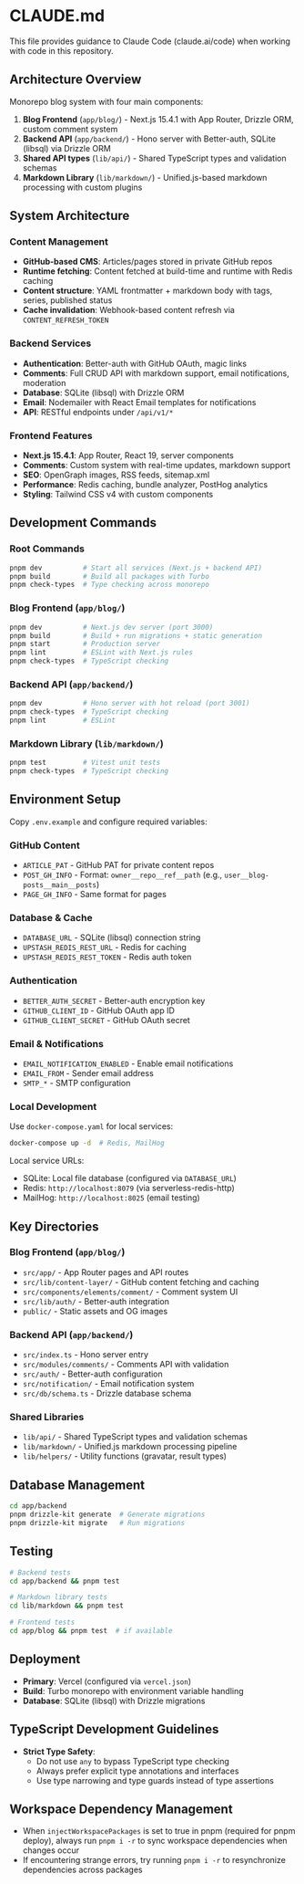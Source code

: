 # CLAUDE.md

This file provides guidance to Claude Code (claude.ai/code) when working with code in this repository.

## Architecture Overview

Monorepo blog system with four main components:

1. **Blog Frontend** (`app/blog/`) - Next.js 15.4.1 with App Router, Drizzle ORM, custom comment system
2. **Backend API** (`app/backend/`) - Hono server with Better-auth, SQLite (libsql) via Drizzle ORM
3. **Shared API types** (`lib/api/`) - Shared TypeScript types and validation schemas
4. **Markdown Library** (`lib/markdown/`) - Unified.js-based markdown processing with custom plugins

## System Architecture

### Content Management

- **GitHub-based CMS**: Articles/pages stored in private GitHub repos
- **Runtime fetching**: Content fetched at build-time and runtime with Redis caching
- **Content structure**: YAML frontmatter + markdown body with tags, series, published status
- **Cache invalidation**: Webhook-based content refresh via `CONTENT_REFRESH_TOKEN`

### Backend Services

- **Authentication**: Better-auth with GitHub OAuth, magic links
- **Comments**: Full CRUD API with markdown support, email notifications, moderation
- **Database**: SQLite (libsql) with Drizzle ORM
- **Email**: Nodemailer with React Email templates for notifications
- **API**: RESTful endpoints under `/api/v1/*`

### Frontend Features

- **Next.js 15.4.1**: App Router, React 19, server components
- **Comments**: Custom system with real-time updates, markdown support
- **SEO**: OpenGraph images, RSS feeds, sitemap.xml
- **Performance**: Redis caching, bundle analyzer, PostHog analytics
- **Styling**: Tailwind CSS v4 with custom components

## Development Commands

### Root Commands

```bash
pnpm dev          # Start all services (Next.js + backend API)
pnpm build        # Build all packages with Turbo
pnpm check-types  # Type checking across monorepo
```

### Blog Frontend (`app/blog/`)

```bash
pnpm dev          # Next.js dev server (port 3000)
pnpm build        # Build + run migrations + static generation
pnpm start        # Production server
pnpm lint         # ESLint with Next.js rules
pnpm check-types  # TypeScript checking
```

### Backend API (`app/backend/`)

```bash
pnpm dev          # Hono server with hot reload (port 3001)
pnpm check-types  # TypeScript checking
pnpm lint         # ESLint
```

### Markdown Library (`lib/markdown/`)

```bash
pnpm test         # Vitest unit tests
pnpm check-types  # TypeScript checking
```

## Environment Setup

Copy `.env.example` and configure required variables:

### GitHub Content

- `ARTICLE_PAT` - GitHub PAT for private content repos
- `POST_GH_INFO` - Format: `owner__repo__ref__path` (e.g., `user__blog-posts__main__posts`)
- `PAGE_GH_INFO` - Same format for pages

### Database & Cache

- `DATABASE_URL` - SQLite (libsql) connection string
- `UPSTASH_REDIS_REST_URL` - Redis for caching
- `UPSTASH_REDIS_REST_TOKEN` - Redis auth token

### Authentication

- `BETTER_AUTH_SECRET` - Better-auth encryption key
- `GITHUB_CLIENT_ID` - GitHub OAuth app ID
- `GITHUB_CLIENT_SECRET` - GitHub OAuth secret

### Email & Notifications

- `EMAIL_NOTIFICATION_ENABLED` - Enable email notifications
- `EMAIL_FROM` - Sender email address
- `SMTP_*` - SMTP configuration

### Local Development

Use `docker-compose.yaml` for local services:

```bash
docker-compose up -d  # Redis, MailHog
```

Local service URLs:

- SQLite: Local file database (configured via `DATABASE_URL`)
- Redis: `http://localhost:8079` (via serverless-redis-http)
- MailHog: `http://localhost:8025` (email testing)

## Key Directories

### Blog Frontend (`app/blog/`)

- `src/app/` - App Router pages and API routes
- `src/lib/content-layer/` - GitHub content fetching and caching
- `src/components/elements/comment/` - Comment system UI
- `src/lib/auth/` - Better-auth integration
- `public/` - Static assets and OG images

### Backend API (`app/backend/`)

- `src/index.ts` - Hono server entry
- `src/modules/comments/` - Comments API with validation
- `src/auth/` - Better-auth configuration
- `src/notification/` - Email notification system
- `src/db/schema.ts` - Drizzle database schema

### Shared Libraries

- `lib/api/` - Shared TypeScript types and validation schemas
- `lib/markdown/` - Unified.js markdown processing pipeline
- `lib/helpers/` - Utility functions (gravatar, result types)

## Database Management

```bash
cd app/backend
pnpm drizzle-kit generate  # Generate migrations
pnpm drizzle-kit migrate   # Run migrations
```

## Testing

```bash
# Backend tests
cd app/backend && pnpm test

# Markdown library tests
cd lib/markdown && pnpm test

# Frontend tests
cd app/blog && pnpm test  # if available
```

## Deployment

- **Primary**: Vercel (configured via `vercel.json`)
- **Build**: Turbo monorepo with environment variable handling
- **Database**: SQLite (libsql) with Drizzle migrations

## TypeScript Development Guidelines

- **Strict Type Safety**:
  - Do not use `any` to bypass TypeScript type checking
  - Always prefer explicit type annotations and interfaces
  - Use type narrowing and type guards instead of type assertions

## Workspace Dependency Management

- When `injectWorkspacePackages` is set to true in pnpm (required for pnpm deploy), always run `pnpm i -r` to sync workspace dependencies when changes occur
- If encountering strange errors, try running `pnpm i -r` to resynchronize dependencies across packages
